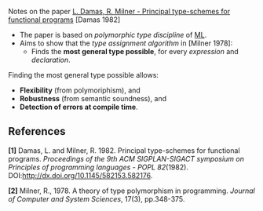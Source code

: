 Notes on the paper [L. Damas, R. Milner - Principal type-schemes for functional programs](http://steshaw.org/hm/milner-damas.pdf) [Damas 1982]

- The paper is based on *polymorphic type discipline* of [ML](http://www.cs.unc.edu/~stotts/144/ML/).
- Aims to show that the *type assignment algorithm* in [Milner 1978]:
  - Finds the **most general type possible**, for every *expression* and *declaration*.

Finding the most general type possible allows:

- **Flexibility** (from polymoriphism), and
- **Robustness** (from semantic soundness), and
- **Detection of errors at compile time**.

## References

**[1]** Damas, L. and Milner, R. 1982. Principal type-schemes for functional programs. *Proceedings of the 9th ACM SIGPLAN-SIGACT symposium on Principles of programming languages - POPL 82*(1982). DOI:http://dx.doi.org/10.1145/582153.582176.

**[2]** Milner, R., 1978. A theory of type polymorphism in programming. *Journal of Computer and System Sciences*, 17(3), pp.348-375.


